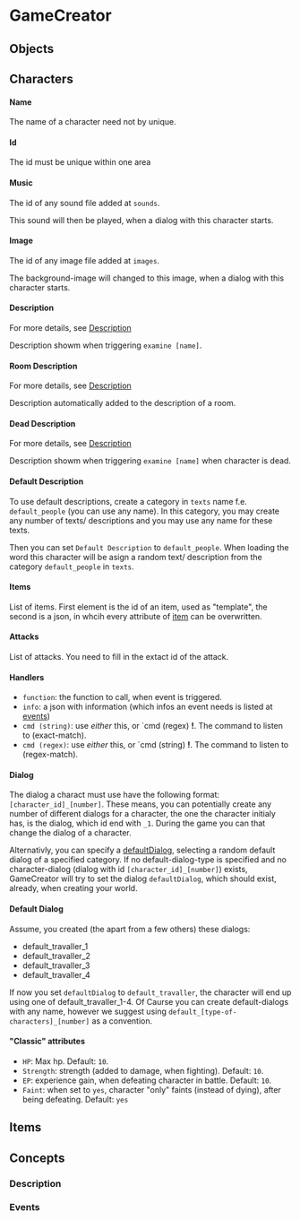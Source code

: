 # GameCreator

## Objects

## Characters

#### Name
The name of a character need not by unique.

#### Id
The id must be unique within one area

#### Music
The id of any sound file added at `sounds`.

This sound will then be played, when a dialog with this character starts.

#### Image
The id of any image file added at `images`.

The background-image will changed to this image, when a dialog with this character starts.

#### Description
For more details, see [Description](#description)

Description showm when triggering `examine [name]`.

#### Room Description
For more details, see [Description](#description)

Description automatically added to the description of a room.

#### Dead Description
For more details, see [Description](#description)

Description showm when triggering `examine [name]` when character is dead.

#### Default Description
To use default descriptions, create a category in `texts` name f.e. `default_people` 
(you can use any name).  In this category, you may create any number of texts/ descriptions 
and you may use any name for these texts.

Then you can set `Default Description` to `default_people`. When loading the
word this character will be asign a random text/ description from the category
`default_people` in `texts`.

#### Items
List of items. First element is the id of an item, used as "template", the
second is a json, in whcih every attribute of [item](#item) can be overwritten.

#### Attacks
List of attacks. You need to fill in the extact id of the attack.

#### Handlers

- `function`: the function to call, when event is triggered.
- `info`: a json with information (which infos an event needs is listed at [events](events))
- `cmd (string)`: use *either* this, or `cmd (regex) **!**. The command to listen to (exact-match).
- `cmd (regex)`: use *either* this, or `cmd (string) **!**. The command to listen to (regex-match).

#### Dialog
The dialog a charact must use have the following format: `[character_id]_[number]`.
These means, you can potentially create any number of different dialogs for a
character, the one the character initialy has, is the dialog, which id end with
`_1`. During the game you can that change the dialog of a character.

Alternativly, you can specify a [defaultDialog](#default_dialog), selecting a
random default dialog of a specified category. If no default-dialog-type is specified
and no character-dialog (dialog with id `[character_id]_[number]`) exists,
GameCreator will try to set the dialog `defaultDialog`, which should exist,
already, when creating your world.

#### Default Dialog<a name="default_dialog"></a>

Assume, you created (the apart from a few others) these dialogs:
- default_travaller_1
- default_travaller_2
- default_travaller_3
- default_travaller_4

If now you set `defaultDialog` to `default_travaller`, the character will end up
using one of default_travaller_1-4. Of Caurse you can create default-dialogs with any 
name, however we suggest using `default_[type-of-characters]_[number]` as a
convention.


#### "Classic" attributes
- `HP`: Max hp. Default: `10`.
- `Strength`: strength (added to damage, when fighting). Default: `10`.
- `EP`: experience gain, when defeating character in battle. Default: `10`.
- `Faint`: when set to `yes`, character "only" faints (instead of dying), after being defeating. Default: `yes`


## Items<a name="item"></a>


## Concepts 

### Description<a name="description"></a>


### Events <a name="events"></a>
